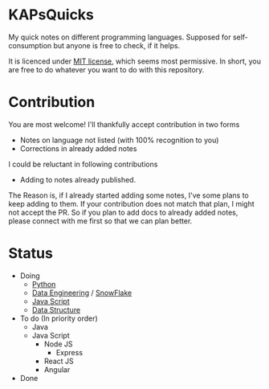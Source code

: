 # KAPsQuicks

My quick notes on different programming languages. Supposed for self-consumption but anyone is free to check, if it helps.

It is licenced under [MIT license](LICENSE), which seems most permissive. In short, you are free to do whatever you want to do with this repository.

# Contribution

You are most welcome! I'll thankfully accept contribution in two forms

- Notes on language not listed (with 100% recognition to you)
- Corrections in already added notes

I could be reluctant in following contributions

- Adding to notes already published.

The Reason is, if I already started adding some notes, I've some plans to keep adding to them. If your contribution does not match that plan, I might not accept the PR. So if you plan to add docs to already added notes, please connect with me first so that we can plan better.

# Status

- Doing
  - [Python](Python/README.md)
  - [Data Engineering](./DataEngineering/README.md) / [SnowFlake](./DataEngineering/SnowFlake/SnowFlake.md)
  - [Java Script](./JavaScript/JavaScript.md)
  - [Data Structure](./DSA/dsa.md)
- To do (In priority order)
  - Java
  - Java Script
    - Node JS
      - Express
    - React JS
    - Angular
- Done